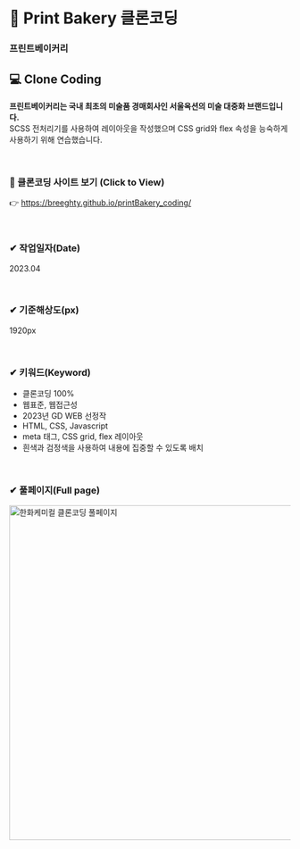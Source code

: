 # 📌 Print Bakery 클론코딩

### 프린트베이커리


## 💻 Clone Coding 
**프린트베이커리는 국내 최초의 미술품 경매회사인 서울옥션의 미술 대중화 브랜드입니다.** <br>
SCSS 전처리기를 사용하여 레이아웃을 작성했으며 CSS grid와 flex 속성을 능숙하게 사용하기 위해 연습했습니다. <br>

<br>

### 👀 클론코딩 사이트 보기 (Click to View) 
👉 <https://breeghty.github.io/printBakery_coding/>

<br>

### ✔ 작업일자(Date)
2023.04

<br>

### ✔ 기준해상도(px)
1920px

<br>

### ✔ 키워드(Keyword)
- 클론코딩 100%
- 웹표준, 웹접근성
- 2023년 GD WEB 선정작
- HTML, CSS, Javascript
- meta 태그, CSS grid, flex 레이아웃
- 흰색과 검정색을 사용하여 내용에 집중할 수 있도록 배치

<br>

### ✔ 풀페이지(Full page)
<img src="./img/fullshot" width="600px" height="auto" alt="한화케미컬 클론코딩 풀페이지">

